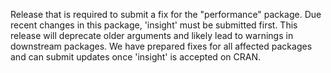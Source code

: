 Release that is required to submit a fix for the "performance" package. Due recent changes in this package, 'insight' must be submitted first.
This release will deprecate older arguments and likely lead to warnings in downstream packages. We have prepared fixes for all affected packages and can submit updates once 'insight' is accepted on CRAN.
